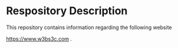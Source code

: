 # Respository Description
This repository contains information regarding the following website 

https://www.w3bs3c.com
.

